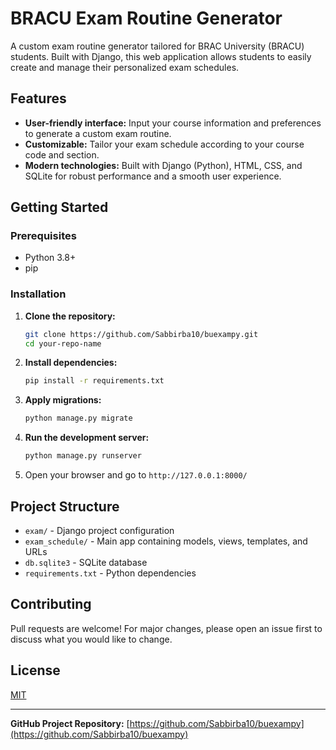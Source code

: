 # BRACU Exam Routine Generator

A custom exam routine generator tailored for BRAC University (BRACU) students. Built with Django, this web application allows students to easily create and manage their personalized exam schedules.

## Features

- **User-friendly interface:** Input your course information and preferences to generate a custom exam routine.
- **Customizable:** Tailor your exam schedule according to your course code and section.
- **Modern technologies:** Built with Django (Python), HTML, CSS, and SQLite for robust performance and a smooth user experience.

## Getting Started

### Prerequisites

- Python 3.8+
- pip

### Installation

1. **Clone the repository:**

   ```sh
   git clone https://github.com/Sabbirba10/buexampy.git
   cd your-repo-name
   ```

2. **Install dependencies:**

   ```sh
   pip install -r requirements.txt
   ```

3. **Apply migrations:**

   ```sh
   python manage.py migrate
   ```

4. **Run the development server:**

   ```sh
   python manage.py runserver
   ```

5. Open your browser and go to `http://127.0.0.1:8000/`

## Project Structure

- `exam/` - Django project configuration
- `exam_schedule/` - Main app containing models, views, templates, and URLs
- `db.sqlite3` - SQLite database
- `requirements.txt` - Python dependencies

## Contributing

Pull requests are welcome! For major changes, please open an issue first to discuss what you would like to change.

## License

[MIT](LICENSE)

---

**GitHub Project Repository:** [https://github.com/Sabbirba10/buexampy](https://github.com/Sabbirba10/buexampy)

